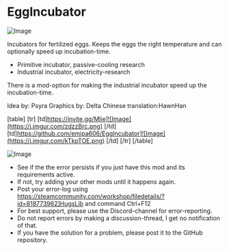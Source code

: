 # EggIncubator

![Image](https://i.imgur.com/WAEzk68.png)


Incubators for fertilized eggs. Keeps the eggs the right temperature and can optionally speed up incubation-time.



- Primitive incubator, passive-cooling research
- Industrial incubator, electricity-research



There is a mod-option for making the industrial incubator speed up the incubation-time.

Idea by: Psyra
Graphics by: Delta
Chinese translation:HawnHan

[table]
	[tr]
		[td]https://invite.gg/Mlie]![Image](https://i.imgur.com/zdzzBrc.png)
[/td]
		[td]https://github.com/emipa606/EggIncubator]![Image](https://i.imgur.com/kTkpTOE.png)
[/td]
	[/tr]
[/table]

![Image](https://i.imgur.com/Rs6T6cr.png)



-  See if the the error persists if you just have this mod and its requirements active.
-  If not, try adding your other mods until it happens again.
-  Post your error-log using https://steamcommunity.com/workshop/filedetails/?id=818773962]HugsLib and command Ctrl+F12
-  For best support, please use the Discord-channel for error-reporting.
-  Do not report errors by making a discussion-thread, I get no notification of that.
-  If you have the solution for a problem, please post it to the GitHub repository.



